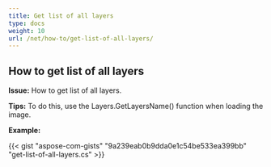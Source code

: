 ```yaml
---
title: Get list of all layers
type: docs
weight: 10
url: /net/how-to/get-list-of-all-layers/
---
```


## **How to get list of all layers**

**Issue:** How to get list of all layers.

**Tips:** To do this, use the Layers.GetLayersName() function when loading the image.

**Example:**

{{< gist "aspose-com-gists" "9a239eab0b9dda0e1c54be533ea399bb" "get-list-of-all-layers.cs" >}}